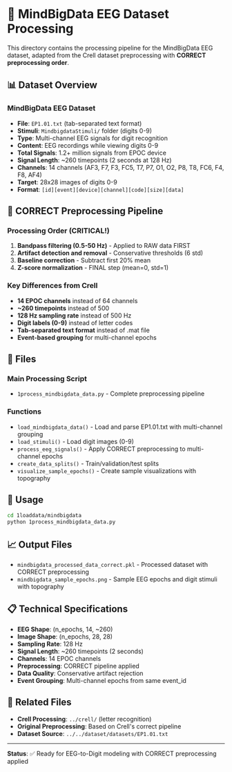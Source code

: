 # 🧠 MindBigData EEG Dataset Processing

This directory contains the processing pipeline for the MindBigData EEG dataset, adapted from the Crell dataset preprocessing with **CORRECT preprocessing order**.

## 📊 Dataset Overview

### **MindBigData EEG Dataset**
- **File**: `EP1.01.txt` (tab-separated text format)
- **Stimuli**: `MindbigdataStimuli/` folder (digits 0-9)
- **Type**: Multi-channel EEG signals for digit recognition
- **Content**: EEG recordings while viewing digits 0-9
- **Total Signals**: 1.2+ million signals from EPOC device
- **Signal Length**: ~260 timepoints (2 seconds at 128 Hz)
- **Channels**: 14 channels (AF3, F7, F3, FC5, T7, P7, O1, O2, P8, T8, FC6, F4, F8, AF4)
- **Target**: 28x28 images of digits 0-9
- **Format**: `[id][event][device][channel][code][size][data]`

## 🔧 CORRECT Preprocessing Pipeline

### **Processing Order** (CRITICAL!)
1. **Bandpass filtering (0.5-50 Hz)** - Applied to RAW data FIRST
2. **Artifact detection and removal** - Conservative thresholds (6 std)
3. **Baseline correction** - Subtract first 20% mean
4. **Z-score normalization** - FINAL step (mean=0, std=1)

### **Key Differences from Crell**
- **14 EPOC channels** instead of 64 channels
- **~260 timepoints** instead of 500
- **128 Hz sampling rate** instead of 500 Hz
- **Digit labels (0-9)** instead of letter codes
- **Tab-separated text format** instead of .mat file
- **Event-based grouping** for multi-channel epochs

## 📁 Files

### **Main Processing Script**
- `1process_mindbigdata_data.py` - Complete preprocessing pipeline

### **Functions**
- `load_mindbigdata_data()` - Load and parse EP1.01.txt with multi-channel grouping
- `load_stimuli()` - Load digit images (0-9)
- `process_eeg_signals()` - Apply CORRECT preprocessing to multi-channel epochs
- `create_data_splits()` - Train/validation/test splits
- `visualize_sample_epochs()` - Create sample visualizations with topography

## 🚀 Usage

```bash
cd 1loaddata/mindbigdata
python 1process_mindbigdata_data.py
```

## 📈 Output Files

- `mindbigdata_processed_data_correct.pkl` - Processed dataset with CORRECT preprocessing
- `mindbigdata_sample_epochs.png` - Sample EEG epochs and digit stimuli with topography

## 📋 Technical Specifications

- **EEG Shape**: (n_epochs, 14, ~260)
- **Image Shape**: (n_epochs, 28, 28)
- **Sampling Rate**: 128 Hz
- **Signal Length**: ~260 timepoints (2 seconds)
- **Channels**: 14 EPOC channels
- **Preprocessing**: CORRECT pipeline applied
- **Data Quality**: Conservative artifact rejection
- **Event Grouping**: Multi-channel epochs from same event_id

## 🔗 Related Files

- **Crell Processing**: `../crell/` (letter recognition)
- **Original Preprocessing**: Based on Crell's correct pipeline
- **Dataset Source**: `../../dataset/datasets/EP1.01.txt`

---

**Status**: ✅ Ready for EEG-to-Digit modeling with CORRECT preprocessing applied
